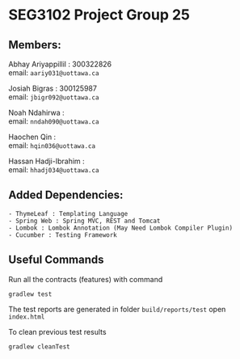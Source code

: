 <h1> SEG3102 Project Group 25 </h1> 

<h2> Members: </h2>

Abhay Ariyappillil : 300322826 <br>
email: `aariy031@uottawa.ca` <br>

Josiah Bigras : 300125987 <br>
email: `jbigr092@uottawa.ca` <br>

Noah Ndahirwa : <br>
email: `nndah090@uottawa.ca` <br>

Haochen Qin : <br>
email: `hqin036@uottawa.ca` <br>

Hassan Hadji-Ibrahim : <br>
email: `hhadj034@uottawa.ca` <br>

<h2> Added Dependencies: </h2>

    - ThymeLeaf : Templating Language 
    - Spring Web : Spring MVC, REST and Tomcat
    - Lombok : Lombok Annotation (May Need Lombok Compiler Plugin)
    - Cucumber : Testing Framework

<h2> Useful Commands </h2>

Run all the contracts (features) with command
```
gradlew test
```

The test reports are generated in folder
`build/reports/test` open `index.html`

To clean previous test results
```
gradlew cleanTest
```
